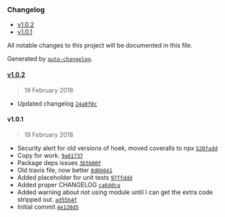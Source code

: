 <!-- START doctoc generated TOC please keep comment here to allow auto update -->
<!-- DON'T EDIT THIS SECTION, INSTEAD RE-RUN doctoc TO UPDATE -->
### Changelog

- [v1.0.2](#v102)
- [v1.0.1](#v101)

<!-- END doctoc generated TOC please keep comment here to allow auto update -->
All notable changes to this project will be documented in this file.

Generated by [`auto-changelog`](https://github.com/CookPete/auto-changelog).

#### [v1.0.2](https://github.com/julianjensen/ssa-form/compare/v1.0.1...v1.0.2)
> 19 February 2018
- Updated changelog [`24a0f0c`](https://github.com/julianjensen/ssa-form/commit/24a0f0c82239d590272255f6df3c9e3ec242cf7d)

#### v1.0.1
> 19 February 2018
- Security alert for old versions of hoek, moved coveralls to npx [`520fadd`](https://github.com/julianjensen/ssa-form/commit/520fadda02f0a78106f537e301c305830cf62ac1)
- Copy for work. [`9a61737`](https://github.com/julianjensen/ssa-form/commit/9a617375e3ca56ae6a9675f741a1b4b59196dc88)
- Package deps issues [`3b5b00f`](https://github.com/julianjensen/ssa-form/commit/3b5b00ff63b7e6b3ce0cdaf66505896cac9cb4f5)
- Old travis file, now better [`8d6b641`](https://github.com/julianjensen/ssa-form/commit/8d6b641cc88ca0dc0a23b1e1bd650e7c18aa6a33)
- Added placeholder for unit tests [`97ffddd`](https://github.com/julianjensen/ssa-form/commit/97ffddd82076bf06870ef515c2c78f56f176ad25)
- Added proper CHANGELOG [`ca6ddca`](https://github.com/julianjensen/ssa-form/commit/ca6ddcac1618b921d72636b4cfe8f9563b256161)
- Added warning about not using module until I can get the extra code stripped out. [`ad55b4f`](https://github.com/julianjensen/ssa-form/commit/ad55b4fe85f2187805aadb8821acd11f590c8a87)
- Initial commit [`4e120d5`](https://github.com/julianjensen/ssa-form/commit/4e120d5ff89341f886d53ede19f4f515e1706270)


